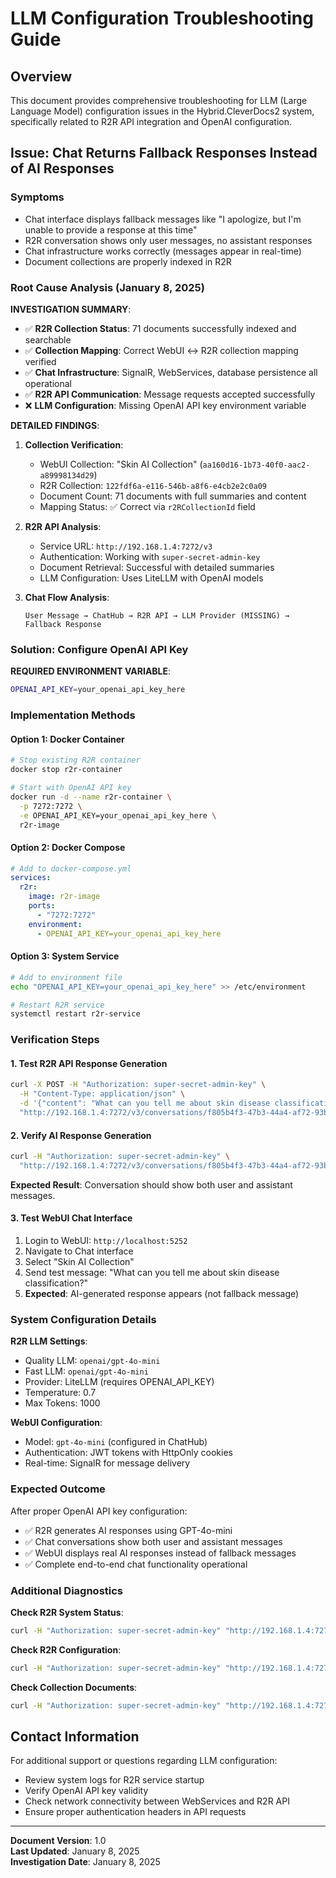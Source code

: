 # LLM Configuration Troubleshooting Guide

## Overview
This document provides comprehensive troubleshooting for LLM (Large Language Model) configuration issues in the Hybrid.CleverDocs2 system, specifically related to R2R API integration and OpenAI configuration.

## Issue: Chat Returns Fallback Responses Instead of AI Responses

### Symptoms
- Chat interface displays fallback messages like "I apologize, but I'm unable to provide a response at this time"
- R2R conversation shows only user messages, no assistant responses
- Chat infrastructure works correctly (messages appear in real-time)
- Document collections are properly indexed in R2R

### Root Cause Analysis (January 8, 2025)

**INVESTIGATION SUMMARY**:
- ✅ **R2R Collection Status**: 71 documents successfully indexed and searchable
- ✅ **Collection Mapping**: Correct WebUI ↔ R2R collection mapping verified
- ✅ **Chat Infrastructure**: SignalR, WebServices, database persistence all operational
- ✅ **R2R API Communication**: Message requests accepted successfully
- ❌ **LLM Configuration**: Missing OpenAI API key environment variable

**DETAILED FINDINGS**:

1. **Collection Verification**:
   - WebUI Collection: "Skin AI Collection" (`aa160d16-1b73-40f0-aac2-a89998134d29`)
   - R2R Collection: `122fdf6a-e116-546b-a8f6-e4cb2e2c0a09`
   - Document Count: 71 documents with full summaries and content
   - Mapping Status: ✅ Correct via `r2RCollectionId` field

2. **R2R API Analysis**:
   - Service URL: `http://192.168.1.4:7272/v3`
   - Authentication: Working with `super-secret-admin-key`
   - Document Retrieval: Successful with detailed summaries
   - LLM Configuration: Uses LiteLLM with OpenAI models

3. **Chat Flow Analysis**:
   ```
   User Message → ChatHub → R2R API → LLM Provider (MISSING) → Fallback Response
   ```

### Solution: Configure OpenAI API Key

**REQUIRED ENVIRONMENT VARIABLE**:
```bash
OPENAI_API_KEY=your_openai_api_key_here
```

### Implementation Methods

#### Option 1: Docker Container
```bash
# Stop existing R2R container
docker stop r2r-container

# Start with OpenAI API key
docker run -d --name r2r-container \
  -p 7272:7272 \
  -e OPENAI_API_KEY=your_openai_api_key_here \
  r2r-image
```

#### Option 2: Docker Compose
```yaml
# Add to docker-compose.yml
services:
  r2r:
    image: r2r-image
    ports:
      - "7272:7272"
    environment:
      - OPENAI_API_KEY=your_openai_api_key_here
```

#### Option 3: System Service
```bash
# Add to environment file
echo "OPENAI_API_KEY=your_openai_api_key_here" >> /etc/environment

# Restart R2R service
systemctl restart r2r-service
```

### Verification Steps

#### 1. Test R2R API Response Generation
```bash
curl -X POST -H "Authorization: super-secret-admin-key" \
  -H "Content-Type: application/json" \
  -d '{"content": "What can you tell me about skin disease classification?", "role": "user", "collection_ids": ["122fdf6a-e116-546b-a8f6-e4cb2e2c0a09"]}' \
  "http://192.168.1.4:7272/v3/conversations/f805b4f3-47b3-44a4-af72-93bd648e0c0b/messages"
```

#### 2. Verify AI Response Generation
```bash
curl -H "Authorization: super-secret-admin-key" \
  "http://192.168.1.4:7272/v3/conversations/f805b4f3-47b3-44a4-af72-93bd648e0c0b"
```

**Expected Result**: Conversation should show both user and assistant messages.

#### 3. Test WebUI Chat Interface
1. Login to WebUI: `http://localhost:5252`
2. Navigate to Chat interface
3. Select "Skin AI Collection" 
4. Send test message: "What can you tell me about skin disease classification?"
5. **Expected**: AI-generated response appears (not fallback message)

### System Configuration Details

**R2R LLM Settings**:
- Quality LLM: `openai/gpt-4o-mini`
- Fast LLM: `openai/gpt-4o-mini` 
- Provider: LiteLLM (requires OPENAI_API_KEY)
- Temperature: 0.7
- Max Tokens: 1000

**WebUI Configuration**:
- Model: `gpt-4o-mini` (configured in ChatHub)
- Authentication: JWT tokens with HttpOnly cookies
- Real-time: SignalR for message delivery

### Expected Outcome

After proper OpenAI API key configuration:
- ✅ R2R generates AI responses using GPT-4o-mini
- ✅ Chat conversations show both user and assistant messages
- ✅ WebUI displays real AI responses instead of fallback messages
- ✅ Complete end-to-end chat functionality operational

### Additional Diagnostics

**Check R2R System Status**:
```bash
curl -H "Authorization: super-secret-admin-key" "http://192.168.1.4:7272/v3/system/status"
```

**Check R2R Configuration**:
```bash
curl -H "Authorization: super-secret-admin-key" "http://192.168.1.4:7272/v3/system/settings"
```

**Check Collection Documents**:
```bash
curl -H "Authorization: super-secret-admin-key" "http://192.168.1.4:7272/v3/collections/122fdf6a-e116-546b-a8f6-e4cb2e2c0a09/documents?limit=5"
```

## Contact Information

For additional support or questions regarding LLM configuration:
- Review system logs for R2R service startup
- Verify OpenAI API key validity
- Check network connectivity between WebServices and R2R API
- Ensure proper authentication headers in API requests

---

**Document Version**: 1.0  
**Last Updated**: January 8, 2025  
**Investigation Date**: January 8, 2025
